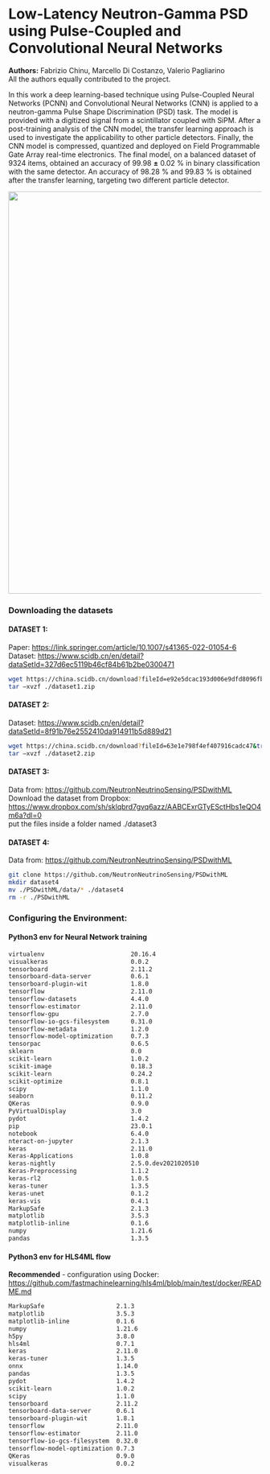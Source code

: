 # Low-Latency Neutron-Gamma PSD using Pulse-Coupled and Convolutional Neural Networks

<b>Authors:</b> Fabrizio Chinu, Marcello Di Costanzo, Valerio Pagliarino <br>
All the authors equally contributed to the project.

In this work a deep learning-based technique using Pulse-Coupled Neural Networks (PCNN) and Convolutional Neural Networks (CNN) is applied to a neutron-gamma Pulse Shape Discrimination (PSD) task. The model is provided with a digitized signal from a scintillator coupled with SiPM. After a post-training analysis of the CNN model, the transfer learning approach is used to investigate the applicability to other particle detectors. Finally, the CNN model is compressed, quantized and deployed on Field Programmable Gate Array real-time electronics. The final model, on a balanced dataset of 9324 items, obtained an accuracy of 99.98 $\mathbf{\pm}$ 0.02 \% in binary classification with the same detector. An accuracy of 98.28 \% and 99.83 \% is obtained after the transfer learning, targeting two different particle detector.


<img src="https://github.com/valeriopagliarino/Neutron-Gamma-PSD-2023-UNITO/blob/main/figures/arc.png" width=800>

### Downloading the datasets

#### DATASET 1:
Paper: https://link.springer.com/article/10.1007/s41365-022-01054-6 <br>
Dataset: https://www.scidb.cn/en/detail?dataSetId=327d6ec5119b46cf84b61b2be0300471

``` bash
wget https://china.scidb.cn/download?fileId=e92e5dcac193d006e9dfd8096fb005ed&traceId=9407e6dc-2e78-4540-b69b-026c8437c143 -O ./dataset1.zip
tar –xvzf ./dataset1.zip
```

#### DATASET 2:
Dataset: https://www.scidb.cn/en/detail?dataSetId=8f91b76e2552410da914911b5d889d21

``` bash
wget https://china.scidb.cn/download?fileId=63e1e798f4ef407916cadc47&traceId=9407e6dc-2e78-4540-b69b-026c8437c143 -O ./dataset2.zip
tar –xvzf ./dataset2.zip
```

#### DATASET 3:
 
Data from: https://github.com/NeutronNeutrinoSensing/PSDwithML <br>
Download the dataset from Dropbox: https://www.dropbox.com/sh/sklqbrd7gvq6azz/AABCExrGTyESctHbs1eQO4m6a?dl=0
<br>put the files inside a folder named ./dataset3


#### DATASET 4:

Data from: https://github.com/NeutronNeutrinoSensing/PSDwithML

``` bash
git clone https://github.com/NeutronNeutrinoSensing/PSDwithML
mkdir dataset4
mv ./PSDwithML/data/* ./dataset4
rm -r ./PSDwithML
```

### Configuring the Environment:

#### Python3 env for Neural Network training

``` bash
virtualenv                        20.16.4
visualkeras                       0.0.2
tensorboard                       2.11.2
tensorboard-data-server           0.6.1
tensorboard-plugin-wit            1.8.0
tensorflow                        2.11.0
tensorflow-datasets               4.4.0
tensorflow-estimator              2.11.0
tensorflow-gpu                    2.7.0
tensorflow-io-gcs-filesystem      0.31.0
tensorflow-metadata               1.2.0
tensorflow-model-optimization     0.7.3
tensorpac                         0.6.5
sklearn                           0.0
scikit-learn                      1.0.2
scikit-image                      0.18.3
scikit-learn                      0.24.2
scikit-optimize                   0.8.1
scipy                             1.1.0
seaborn                           0.11.2
QKeras                            0.9.0
PyVirtualDisplay                  3.0
pydot                             1.4.2
pip                               23.0.1
notebook                          6.4.0
nteract-on-jupyter                2.1.3
keras                             2.11.0
Keras-Applications                1.0.8
keras-nightly                     2.5.0.dev2021020510
Keras-Preprocessing               1.1.2
keras-rl2                         1.0.5
keras-tuner                       1.3.5
keras-unet                        0.1.2
keras-vis                         0.4.1
MarkupSafe                        2.1.3
matplotlib                        3.5.3
matplotlib-inline                 0.1.6
numpy                             1.21.6
pandas                            1.3.5
```
#### Python3 env for HLS4ML flow

<b>Recommended</b> - configuration using Docker: https://github.com/fastmachinelearning/hls4ml/blob/main/test/docker/README.md

```bash
MarkupSafe                    2.1.3
matplotlib                    3.5.3
matplotlib-inline             0.1.6
numpy                         1.21.6
h5py                          3.8.0
hls4ml                        0.7.1
keras                         2.11.0
keras-tuner                   1.3.5
onnx                          1.14.0
pandas                        1.3.5
pydot                         1.4.2
scikit-learn                  1.0.2
scipy                         1.1.0
tensorboard                   2.11.2
tensorboard-data-server       0.6.1
tensorboard-plugin-wit        1.8.1
tensorflow                    2.11.0
tensorflow-estimator          2.11.0
tensorflow-io-gcs-filesystem  0.32.0
tensorflow-model-optimization 0.7.3
QKeras                        0.9.0
visualkeras                   0.0.2
```
